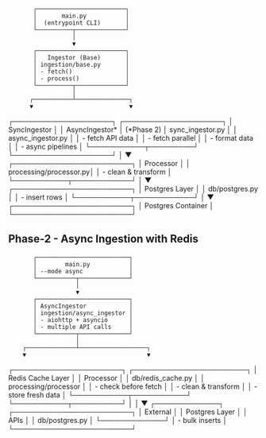            ┌─────────────────────────┐
           │       main.py           │
           │  (entrypoint CLI)       │
           └──────────┬──────────────┘
                      │
                      ▼
           ┌─────────────────────────┐
           │   Ingestor (Base)       │
           │ ingestion/base.py       │
           │ - fetch()               │
           │ - process()             │
           └──────────┬──────────────┘
                      │
          ┌───────────┴───────────────┐
          ▼                           ▼
┌────────────────────┐       ┌────────────────────┐
│ SyncIngestor        │       │ AsyncIngestor*     │ (*Phase 2)
│ sync_ingestor.py    │       │ async_ingestor.py  │
│ - fetch API data    │       │ - fetch parallel   │
│ - format data       │       │ - async pipelines  │
└───────────┬─────────┘       └────────────────────┘
            │
            ▼
   ┌────────────────────────┐
   │ Processor              │
   │ processing/processor.py│
   │ - clean & transform    │
   └───────────┬────────────┘
               │
               ▼
   ┌────────────────────────┐
   │ Postgres Layer         │
   │ db/postgres.py         │
   │ - insert rows          │
   └───────────┬────────────┘
               │
               ▼
   ┌────────────────────────┐
   │ Postgres Container      │
   └────────────────────────┘

Phase-2 - Async Ingestion with Redis
------------------------------------
           ┌──────────────────────────┐
           │        main.py           │
           │ --mode async             │
           └───────────┬──────────────┘
                       │
                       ▼
           ┌──────────────────────────┐
           │ AsyncIngestor            │
           │ ingestion/async_ingestor │
           │ - aiohttp + asyncio      │
           │ - multiple API calls     │
           └───────────┬──────────────┘
                       │
        ┌──────────────┴───────────────────┐
        ▼                                  ▼
┌──────────────────────┐          ┌───────────────────────┐
│ Redis Cache Layer    │          │ Processor             │
│ db/redis_cache.py    │          │ processing/processor  │
│ - check before fetch │          │ - clean & transform   │
│ - store fresh data   │          └───────────┬───────────┘
└───────────┬──────────┘                      │
            │                                  ▼
     ┌─────────────┐               ┌────────────────────────┐
     │ External    │               │ Postgres Layer         │
     │ APIs        │               │ db/postgres.py         │
     └─────────────┘               │ - bulk inserts         │
                                    └────────────────────────┘
